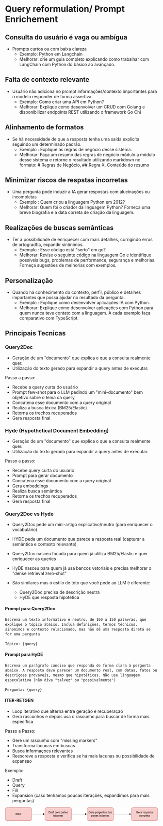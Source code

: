 # Query reformulation/ Prompt Enrichement

## Consulta do usuário é vaga ou ambígua

- Prompts curtos ou com baixa clareza
  - Exemplo: <user> Python em Langchain
  - Melhorar: crie um guia completo explicando como trabalhar com LangChain com Python do básico ao avançado.

## Falta de contexto relevante

- Usuário não adiciona no prompt informações/contexto importantes para o modelo responder de forma assertiva
  - Exemplo: <user> Como criar uma API em Python?
  - Melhorar: Explique como desenvolver um CRUD com Golang e disponibilizar endpoints REST utilizando o framework Go Chi

## Alinhamento de formatos

- Se há necessidade de que a resposta tenha uma saída explicíta seguindo um determinado padrão.
  - Exemplo <user>: Explique as regras de negócio desse sistema.
  - Melhorar: Faça um resumo das regras de negócio módulo a módulo desse sistema e retorne o resultado utilizando markdown no formato: # Regras de Negócio, ## Regra X, Conteúdo do resumo

## Minimizar riscos de respstas incorretas

- Uma pergunta pode induzir a IA gerar respostas com alucinações ou incompletas
  - Exemplo <user>: Quem criou a linguagem Python em 2012?
  - Melhorar: Quem foi o criador da linguagem Python? Forneça uma breve biografia e a data correta de criação da linguagem.

## Realizações de buscas semânticas

- Ter a possibilidade de enriquecer com mais detalhes, corrigindo erros de ortogradfia, expandir sinônimos.
  - Exemplo <user>: Esse código está "serto" em go?
  - Melhorar: Revise o seguinte código na linguagem Go e identifique possíveis bugs, problemas de performance, segurança e melhorias. Forneça sugestões de melhorias com exemplos.

## Personalização

- Quando há conhecimento do contexto, perfil, público e detalhes importantes que possa ajudar no resultado da pergunta.
  - Exemplo <user>: Explique como desenvolver aplicações IA com Python.
  - Melhorar: Explique como desenvolver aplicações com Python para quem nunca teve contato com a linguagem. A cada exemplo faça comparativo com TypeScript.

## Principais Tecnicas

### Query2Doc

- Geração de um "documento" que explica o que a consulta realmente quer.
- Utilização do texto gerado para expandir a query antes de executar.

Passo a passo:

- Recebe a query curta do usuário
- Prompt few-shot para o LLM pedindo um "mini-documento" bem objetivo sobre o tema da query
- Concatena esse documento com a query original
- Realiza a busca léxica (BM25/Elastic)
- Retorna os trechos recuperados
- Gera resposta final

### Hyde (Hypothetical Document Embedding)

- Geração de um "documento" que explica o que a consulta realmente quer.
- Utilização do texto gerado para expandir a query antes de executar.

Passo a passo:

- Recebe query curta do usuario
- Prompt para gerar documento
- Concatena esse documento com a query original
- Gera embeddings
- Realiza busca semântica
- Retorna os trechos recuperados
- Gera resposta final

### Query2Doc vs Hyde

- Query2Doc pede um mini-artigo explicativo/neutro (para enriquecer o vocabulário)
- HYDE pede um documento que parece a resposta real (capturar a semântica e contexto relevante)

- Query2Doc nasceu focada para quem já utiliza BM25/Elastic e quer enriquecer as queries
- HyDE nasceu para quem já usa bancos vetoriais e precisa melhorar o "dense retrieval zero-shot"

- São similares mas o estilo de teto que você pede ao LLM é diferente:
  - Query2Doc precisa de descrição neutra
  - HyDE que resposta hipotética

#### Prompt para Query2Doc

```
Escreva um texto informativo e neutro, de 100 a 150 palavras, que explique o tópico abaixo. Inclua definições, termos técnicos, sinonimos e contexto relacionado, mas não dê uma resposta direta se for uma pergunta

Tópico: {query}
```

#### Prompt para HyDE

```
Escreva um parágrafo conciso que responda de forma clara à pergunta abaixo. A resposta deve parecer um documento real, com datas, fatos ou descriçoes prováveis, mesmo que hipotéticas. Não use linguagem especulativa (não diva "talvez" ou "possivelmente")

Pergunta: {query}
```

#### ITER-RETGEN

- Loop iterativo que alterna entre geração e recuperaçao
- Gera rascunhos e depois usa o rascunho para buscar de forma mais específica

Passo a Passo:

- Gere um rascunho com "missing markers"
- Transforma lacunas em buscas
- Busca informaçoes relevantes
- Reescreve a resposta e verifica se há mais lacunas ou possibilidade de expansao

Exemplo:

- Draft
- Query
- Fill
- Expansion (caso tenhamos poucas iterações, expandimos para mais perguntas)

![](./recursos/imagem.png)
